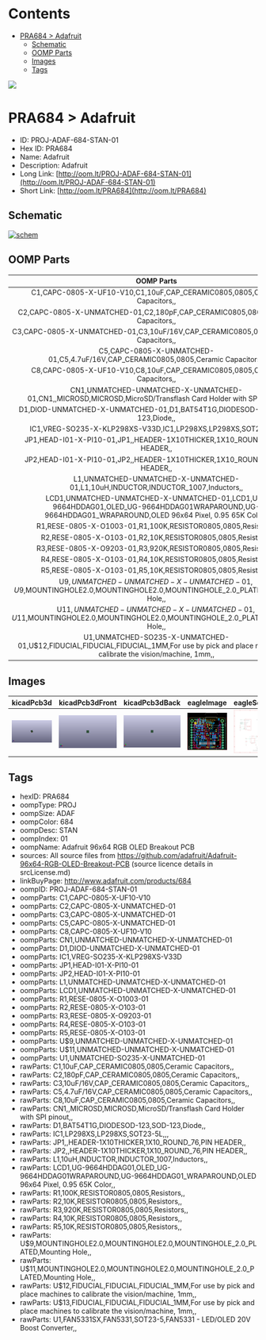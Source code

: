 



Contents
========

* [PRA684 > Adafruit](#pra684--adafruit)
	* [Schematic](#schematic)
	* [OOMP Parts](#oomp-parts)
	* [Images](#images)
	* [Tags](#tags)
  
![][im]
# PRA684 > Adafruit

- ID: PROJ-ADAF-684-STAN-01
- Hex ID: PRA684
- Name: Adafruit
- Description: Adafruit
- Long Link: [http://oom.lt/PROJ-ADAF-684-STAN-01](http://oom.lt/PROJ-ADAF-684-STAN-01)
- Short Link: [http://oom.lt/PRA684](http://oom.lt/PRA684)

## Schematic
  
[![schem](eagleSchemImage.png)](eagleSchemImage.png)
## OOMP Parts
  

|OOMP Parts|
| :---: |
|C1,CAPC-0805-X-UF10-V10,C1,10uF,CAP_CERAMIC0805,0805,Ceramic Capacitors,,|
|C2,CAPC-0805-X-UNMATCHED-01,C2,180pF,CAP_CERAMIC0805,0805,Ceramic Capacitors,,|
|C3,CAPC-0805-X-UNMATCHED-01,C3,10uF/16V,CAP_CERAMIC0805,0805,Ceramic Capacitors,,|
|C5,CAPC-0805-X-UNMATCHED-01,C5,4.7uF/16V,CAP_CERAMIC0805,0805,Ceramic Capacitors,,|
|C8,CAPC-0805-X-UF10-V10,C8,10uF,CAP_CERAMIC0805,0805,Ceramic Capacitors,,|
|CN1,UNMATCHED-UNMATCHED-X-UNMATCHED-01,CN1,,MICROSD,MICROSD,MicroSD/Transflash Card Holder with SPI pinout,,|
|D1,DIOD-UNMATCHED-X-UNMATCHED-01,D1,BAT54T1G,DIODESOD-123,SOD-123,Diode,,|
|IC1,VREG-SO235-X-KLP298XS-V33D,IC1,LP298XS,LP298XS,SOT23-5L,,,|
|JP1,HEAD-I01-X-PI10-01,JP1,,HEADER-1X10THICKER,1X10_ROUND_76,PIN HEADER,,|
|JP2,HEAD-I01-X-PI10-01,JP2,,HEADER-1X10THICKER,1X10_ROUND_76,PIN HEADER,,|
|L1,UNMATCHED-UNMATCHED-X-UNMATCHED-01,L1,10uH,INDUCTOR,INDUCTOR_1007,Inductors,,|
|LCD1,UNMATCHED-UNMATCHED-X-UNMATCHED-01,LCD1,UG-9664HDDAG01,OLED_UG-9664HDDAG01WRAPAROUND,UG-9664HDDAG01_WRAPAROUND,OLED 96x64 Pixel, 0.95 65K Color,,|
|R1,RESE-0805-X-O1003-01,R1,100K,RESISTOR0805,0805,Resistors,,|
|R2,RESE-0805-X-O103-01,R2,10K,RESISTOR0805,0805,Resistors,,|
|R3,RESE-0805-X-O9203-01,R3,920K,RESISTOR0805,0805,Resistors,,|
|R4,RESE-0805-X-O103-01,R4,10K,RESISTOR0805,0805,Resistors,,|
|R5,RESE-0805-X-O103-01,R5,10K,RESISTOR0805,0805,Resistors,,|
|U$9,UNMATCHED-UNMATCHED-X-UNMATCHED-01,U$9,MOUNTINGHOLE2.0,MOUNTINGHOLE2.0,MOUNTINGHOLE_2.0_PLATED,Mounting Hole,,|
|U$11,UNMATCHED-UNMATCHED-X-UNMATCHED-01,U$11,MOUNTINGHOLE2.0,MOUNTINGHOLE2.0,MOUNTINGHOLE_2.0_PLATED,Mounting Hole,,|
|U1,UNMATCHED-SO235-X-UNMATCHED-01,U$12,FIDUCIAL,FIDUCIAL,FIDUCIAL_1MM,For use by pick and place machines to calibrate the vision/machine, 1mm,,|

## Images
  
  

|kicadPcb3d|kicadPcb3dFront|kicadPcb3dBack|eagleImage|eagleSchemImage|
| :---: | :---: | :---: | :---: | :---: |
|[![kicadPcb3d](kicadPcb3d_140.png)](kicadPcb3d.png)|[![kicadPcb3dFront](kicadPcb3dFront_140.png)](kicadPcb3dFront.png)|[![kicadPcb3dBack](kicadPcb3dBack_140.png)](kicadPcb3dBack.png)|[![eagleImage](eagleImage_140.png)](eagleImage.png)|[![eagleSchemImage](eagleSchemImage_140.png)](eagleSchemImage.png)|

## Tags

- hexID: PRA684
- oompType: PROJ
- oompSize: ADAF
- oompColor: 684
- oompDesc: STAN
- oompIndex: 01
- oompName: Adafruit 96x64 RGB OLED Breakout PCB
- sources: All source files from https://github.com/adafruit/Adafruit-96x64-RGB-OLED-Breakout-PCB (source licence details in srcLicense.md)
- linkBuyPage: http://www.adafruit.com/products/684
- oompID: PROJ-ADAF-684-STAN-01
- oompParts: C1,CAPC-0805-X-UF10-V10
- oompParts: C2,CAPC-0805-X-UNMATCHED-01
- oompParts: C3,CAPC-0805-X-UNMATCHED-01
- oompParts: C5,CAPC-0805-X-UNMATCHED-01
- oompParts: C8,CAPC-0805-X-UF10-V10
- oompParts: CN1,UNMATCHED-UNMATCHED-X-UNMATCHED-01
- oompParts: D1,DIOD-UNMATCHED-X-UNMATCHED-01
- oompParts: IC1,VREG-SO235-X-KLP298XS-V33D
- oompParts: JP1,HEAD-I01-X-PI10-01
- oompParts: JP2,HEAD-I01-X-PI10-01
- oompParts: L1,UNMATCHED-UNMATCHED-X-UNMATCHED-01
- oompParts: LCD1,UNMATCHED-UNMATCHED-X-UNMATCHED-01
- oompParts: R1,RESE-0805-X-O1003-01
- oompParts: R2,RESE-0805-X-O103-01
- oompParts: R3,RESE-0805-X-O9203-01
- oompParts: R4,RESE-0805-X-O103-01
- oompParts: R5,RESE-0805-X-O103-01
- oompParts: U$9,UNMATCHED-UNMATCHED-X-UNMATCHED-01
- oompParts: U$11,UNMATCHED-UNMATCHED-X-UNMATCHED-01
- oompParts: U1,UNMATCHED-SO235-X-UNMATCHED-01
- rawParts: C1,10uF,CAP_CERAMIC0805,0805,Ceramic Capacitors,,
- rawParts: C2,180pF,CAP_CERAMIC0805,0805,Ceramic Capacitors,,
- rawParts: C3,10uF/16V,CAP_CERAMIC0805,0805,Ceramic Capacitors,,
- rawParts: C5,4.7uF/16V,CAP_CERAMIC0805,0805,Ceramic Capacitors,,
- rawParts: C8,10uF,CAP_CERAMIC0805,0805,Ceramic Capacitors,,
- rawParts: CN1,,MICROSD,MICROSD,MicroSD/Transflash Card Holder with SPI pinout,,
- rawParts: D1,BAT54T1G,DIODESOD-123,SOD-123,Diode,,
- rawParts: IC1,LP298XS,LP298XS,SOT23-5L,,,
- rawParts: JP1,,HEADER-1X10THICKER,1X10_ROUND_76,PIN HEADER,,
- rawParts: JP2,,HEADER-1X10THICKER,1X10_ROUND_76,PIN HEADER,,
- rawParts: L1,10uH,INDUCTOR,INDUCTOR_1007,Inductors,,
- rawParts: LCD1,UG-9664HDDAG01,OLED_UG-9664HDDAG01WRAPAROUND,UG-9664HDDAG01_WRAPAROUND,OLED 96x64 Pixel, 0.95 65K Color,,
- rawParts: R1,100K,RESISTOR0805,0805,Resistors,,
- rawParts: R2,10K,RESISTOR0805,0805,Resistors,,
- rawParts: R3,920K,RESISTOR0805,0805,Resistors,,
- rawParts: R4,10K,RESISTOR0805,0805,Resistors,,
- rawParts: R5,10K,RESISTOR0805,0805,Resistors,,
- rawParts: U$9,MOUNTINGHOLE2.0,MOUNTINGHOLE2.0,MOUNTINGHOLE_2.0_PLATED,Mounting Hole,,
- rawParts: U$11,MOUNTINGHOLE2.0,MOUNTINGHOLE2.0,MOUNTINGHOLE_2.0_PLATED,Mounting Hole,,
- rawParts: U$12,FIDUCIAL,FIDUCIAL,FIDUCIAL_1MM,For use by pick and place machines to calibrate the vision/machine, 1mm,,
- rawParts: U$13,FIDUCIAL,FIDUCIAL,FIDUCIAL_1MM,For use by pick and place machines to calibrate the vision/machine, 1mm,,
- rawParts: U1,FAN5331SX,FAN5331,SOT23-5,FAN5331 - LED/OLED 20V Boost Converter,,



[im]: kicadPcb3d_450.png

